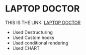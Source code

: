 # LAPTOP DOCTOR

THIS IS THE LINK: [LAPTOP DOCTOR](https://laptop-doctor.netlify.app/)

- Used Destructuring
- Used Custom hooks
- Used conditional rendering
- Used CHART
